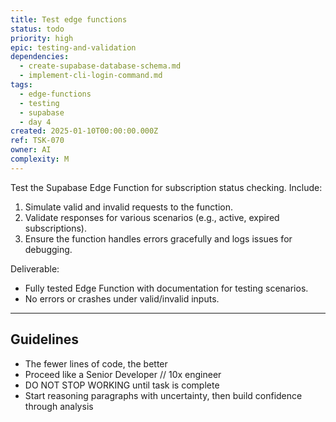 ```yaml
---
title: Test edge functions
status: todo
priority: high
epic: testing-and-validation
dependencies:
  - create-supabase-database-schema.md
  - implement-cli-login-command.md
tags:
  - edge-functions
  - testing
  - supabase
  - day 4
created: 2025-01-10T00:00:00.000Z
ref: TSK-070
owner: AI
complexity: M
---
```


Test the Supabase Edge Function for subscription status checking. Include:

1. Simulate valid and invalid requests to the function.
2. Validate responses for various scenarios (e.g., active, expired subscriptions).
3. Ensure the function handles errors gracefully and logs issues for debugging.

Deliverable:

- Fully tested Edge Function with documentation for testing scenarios.
- No errors or crashes under valid/invalid inputs.

---

## Guidelines

- The fewer lines of code, the better
- Proceed like a Senior Developer // 10x engineer
- DO NOT STOP WORKING until task is complete
- Start reasoning paragraphs with uncertainty, then build confidence through analysis
